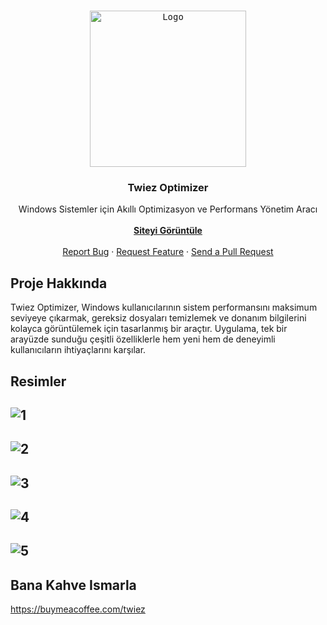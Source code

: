 <!-- PROJECT LOGO -->
<br />
<p align="center">
  <kbd>
  <a href="https://twiezoptimizer.netlify.app">
    <img src="https://github.com/user-attachments/assets/4a957968-5b7f-445b-84f2-ce4767a5ffe0" alt="Logo" width="250" height="250">
    </kbd>
  </a>

  <h3 align="center">Twiez Optimizer</h3>

  <p align="center">
    Windows Sistemler için Akıllı Optimizasyon ve Performans Yönetim Aracı
    <br />
    <br />
    <a href="https://twiezoptimizer.netlify.app"><strong>Siteyi Görüntüle</strong></a>
    <br />
    <br />
    <a href="https://github.com/twiez/twiez-optimizer/issues">Report Bug</a>
    ·
    <a href="https://github.com/twiez/twiez-optimizer/issues">Request Feature</a>
    ·
    <a href="https://github.com/twiez/twiez-optimizer/pulls">Send a Pull Request</a>
  </p>
</p>

<!-- ABOUT THE PROJECT -->

## Proje Hakkında

Twiez Optimizer, Windows kullanıcılarının sistem performansını maksimum seviyeye çıkarmak, gereksiz dosyaları temizlemek ve donanım bilgilerini kolayca görüntülemek için tasarlanmış bir araçtır. Uygulama, tek bir arayüzde sunduğu çeşitli özelliklerle hem yeni hem de deneyimli kullanıcıların ihtiyaçlarını karşılar.  

## Resimler

![1](https://github.com/user-attachments/assets/e1bbd264-20fa-4bdb-a938-b93cfb5800e7)
-------------------
![2](https://github.com/user-attachments/assets/23dc3a43-b5fb-4141-b33a-f07691734957)
-------------------
![3](https://github.com/user-attachments/assets/d19b6364-cbc7-40ba-8783-5bcf757c6e05)
-------------------
![4](https://github.com/user-attachments/assets/ba444120-90e9-40d8-9b31-37fd41f2c677)
-------------------
![5](https://github.com/user-attachments/assets/95786e55-fb3c-4c86-a61c-e0ada96a5d0c)
-------------------

## Bana Kahve Ismarla

https://buymeacoffee.com/twiez
